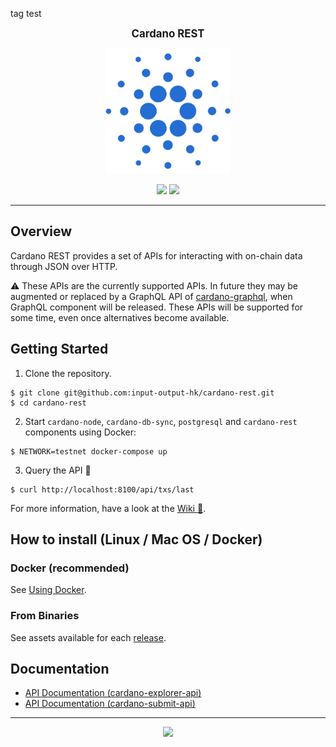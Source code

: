 tag test
<p align="center">
  <big><strong>Cardano REST</strong></big>
</p>

<p align="center">
  <img width="200" src=".github/images/cardano-logo.png"/>
</p>

<p align="center">
  <a href="https://buildkite.com/input-output-hk/cardano-rest/builds?branch=master"><img src="https://img.shields.io/buildkite/f77fe35896f31d3fd6afd32a4700457e0ad9fbaab10b88b746/master?color=%232ecc71&label=%20%F0%9F%AA%81%20BUILD&style=for-the-badge"/></a>
  <a href="https://github.com/input-output-hk/cardano-rest/releases"><img src="https://img.shields.io/github/v/release/input-output-hk/cardano-rest?color=%239b59b6&label=%20%F0%9F%9A%80%20RELEASE&sort=semver&style=for-the-badge"/></a>
</p>

<hr/>

## Overview

Cardano REST provides a set of APIs for interacting with on-chain data
through JSON over HTTP.

:warning: These APIs are the currently supported APIs. In future they may be augmented or replaced by a GraphQL API of [cardano-graphql](https://github.com/input-output-hk/cardano-graphql), when GraphQL component will be released. These APIs will be supported for some time, even once alternatives become available.

## Getting Started

1. Clone the repository.

```
$ git clone git@github.com:input-output-hk/cardano-rest.git
$ cd cardano-rest
```

2. Start `cardano-node`, `cardano-db-sync`, `postgresql` and `cardano-rest` components using Docker:

```
$ NETWORK=testnet docker-compose up
```

3. Query the API :tada:

```
$ curl http://localhost:8100/api/txs/last 
```

For more information, have a look at the [Wiki :book:](https://github.com/input-output-hk/cardano-rest/wiki).

## How to install (Linux / Mac OS / Docker)

### Docker (recommended)

See [Using Docker](https://github.com/input-output-hk/cardano-rest/wiki/Docker).

### From Binaries 

See assets available for each [release](https://github.com/input-output-hk/cardano-rest/releases).

## Documentation

- [API Documentation (cardano-explorer-api)](https://input-output-hk.github.io/cardano-rest/explorer-api)
- [API Documentation (cardano-submit-api)](https://input-output-hk.github.io/cardano-rest/submit-api)

<hr/>

<p align="center">
  <a href="https://github.com/input-output-hk/cardano-rest/blob/master/LICENSE"><img src="https://img.shields.io/github/license/input-output-hk/cardano-rest.svg?style=for-the-badge" /></a>
</p>
